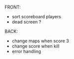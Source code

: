 FRONT:
- sort scoreboard players
- dead screen ? 

BACK: 
- change maps when score 3
- change score when kill
- error handling
